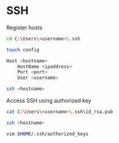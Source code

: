# SSH

Register hosts

```bash
cd C:\Users\<username>\.ssh

touch config

Host <hostname>
    HostName <ipaddress>
    Port <port>
    User <username>

ssh <hostname>
```

Access SSH using authorized key

```bash
cat C:\Users\<username>\.ssh\id_rsa.pub

ssh <hostname>

vim $HOME/.ssh/authorized_keys
```
